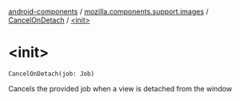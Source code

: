 [android-components](../../index.md) / [mozilla.components.support.images](../index.md) / [CancelOnDetach](index.md) / [&lt;init&gt;](./-init-.md)

# &lt;init&gt;

`CancelOnDetach(job: Job)`

Cancels the provided job when a view is detached from the window

